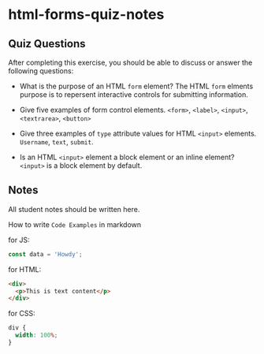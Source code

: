 # html-forms-quiz-notes

## Quiz Questions

After completing this exercise, you should be able to discuss or answer the following questions:

- What is the purpose of an HTML `form` element?
  The HTML `form` elments purpose is to repersent interactive
  controls for submitting information.

- Give five examples of form control elements.
  `<form>`, `<label>`, `<input>`, `<textrarea>`, `<button>`

- Give three examples of `type` attribute values for HTML `<input>` elements.
  `Username`, `text`, `submit`.

- Is an HTML `<input>` element a block element or an inline element?
  `<input>` is a block element by default.

## Notes

All student notes should be written here.

How to write `Code Examples` in markdown

for JS:

```javascript
const data = 'Howdy';
```

for HTML:

```html
<div>
  <p>This is text content</p>
</div>
```

for CSS:

```css
div {
  width: 100%;
}
```
